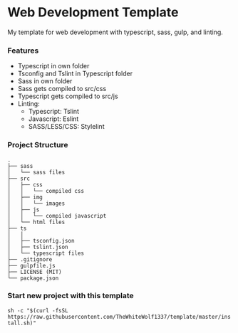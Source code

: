# Web Development Template

My template for web development with typescript, sass, gulp, and linting.

### Features

-   Typescript in own folder
-   Tsconfig and Tslint in Typescript folder
-   Sass in own folder
-   Sass gets compiled to src/css
-   Typescript gets compiled to src/js
-   Linting:
    -   Typescript: Tslint
    -   Javascript: Eslint
    -   SASS/LESS/CSS: Stylelint

### Project Structure

    .
    ├── sass
    │   └── sass files
    ├── src
    │   ├── css
    │   │   └── compiled css
    │   ├── img
    │   │   └── images
    │   ├── js
    │   │   └── compiled javascript
    │   └── html files
    ├── ts
    │   │
    │   ├── tsconfig.json
    │   ├── tslint.json
    │   └── typescript files
    ├── .gitignore
    ├── gulpfile.js
    ├── LICENSE (MIT)
    └── package.json

### Start new project with this template

`sh -c "$(curl -fsSL https://raw.githubusercontent.com/TheWhiteWolf1337/template/master/install.sh)"`
